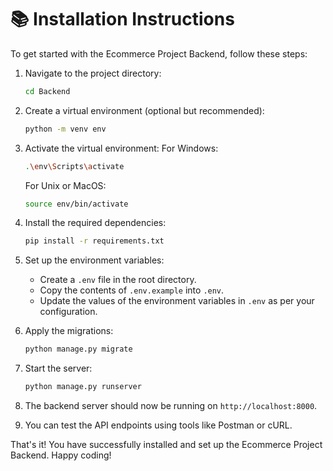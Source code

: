 # 📚 Installation Instructions

To get started with the Ecommerce Project Backend, follow these steps:

1. Navigate to the project directory:
    ```sh
    cd Backend
    ```

2. Create a virtual environment (optional but recommended):
    ```sh
    python -m venv env
    ```

3. Activate the virtual environment:
    For Windows:
    ```sh
    .\env\Scripts\activate
    ```
    For Unix or MacOS:
    ```sh
    source env/bin/activate
    ```

4. Install the required dependencies:
    ```sh
    pip install -r requirements.txt
    ```

5. Set up the environment variables:
    - Create a `.env` file in the root directory.
    - Copy the contents of `.env.example` into `.env`.
    - Update the values of the environment variables in `.env` as per your configuration.

6. Apply the migrations:
    ```sh
    python manage.py migrate
    ```

7. Start the server:
    ```sh
    python manage.py runserver
    ```

8. The backend server should now be running on `http://localhost:8000`.

9. You can test the API endpoints using tools like Postman or cURL.

That's it! You have successfully installed and set up the Ecommerce Project Backend. Happy coding!